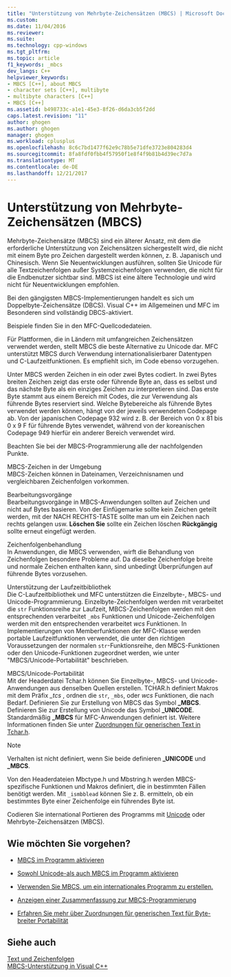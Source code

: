 ```yaml
---
title: "Unterstützung von Mehrbyte-Zeichensätzen (MBCS) | Microsoft Docs"
ms.custom: 
ms.date: 11/04/2016
ms.reviewer: 
ms.suite: 
ms.technology: cpp-windows
ms.tgt_pltfrm: 
ms.topic: article
f1_keywords: _mbcs
dev_langs: C++
helpviewer_keywords:
- MBCS [C++], about MBCS
- character sets [C++], multibyte
- multibyte characters [C++]
- MBCS [C++]
ms.assetid: b498733c-a1e1-45e3-8f26-d6da3cb5f2dd
caps.latest.revision: "11"
author: ghogen
ms.author: ghogen
manager: ghogen
ms.workload: cplusplus
ms.openlocfilehash: 8c6c7bd1477f62e9c78b5e71dfe3723e804283d4
ms.sourcegitcommit: 8fa8fdf0fbb4f57950f1e8f4f9b81b4d39ec7d7a
ms.translationtype: MT
ms.contentlocale: de-DE
ms.lasthandoff: 12/21/2017
---
```

# <a name="support-for-multibyte-character-sets-mbcss"></a>Unterstützung von Mehrbyte-Zeichensätzen (MBCS)
Mehrbyte-Zeichensätze (MBCS) sind ein älterer Ansatz, mit dem die erforderliche Unterstützung von Zeichensätzen sichergestellt wird, die nicht mit einem Byte pro Zeichen dargestellt werden können, z. B. Japanisch und Chinesisch. Wenn Sie Neuentwicklungen ausführen, sollten Sie Unicode für alle Textzeichenfolgen außer Systemzeichenfolgen verwenden, die nicht für die Endbenutzer sichtbar sind. MBCS ist eine ältere Technologie und wird nicht für Neuentwicklungen empfohlen.  
  
 Bei den gängigsten MBCS-Implementierungen handelt es sich um Doppelbyte-Zeichensätze (DBCS). Visual C++ im Allgemeinen und MFC im Besonderen sind vollständig DBCS-aktiviert.  
  
 Beispiele finden Sie in den MFC-Quellcodedateien.  
  
 Für Plattformen, die in Ländern mit umfangreichen Zeichensätzen verwendet werden, stellt MBCS die beste Alternative zu Unicode dar. MFC unterstützt MBCS durch Verwendung internationalisierbarer Datentypen und C-Laufzeitfunktionen. Es empfiehlt sich, im Code ebenso vorzugehen.  
  
 Unter MBCS werden Zeichen in ein oder zwei Bytes codiert. In zwei Bytes breiten Zeichen zeigt das erste oder führende Byte an, dass es selbst und das nächste Byte als ein einziges Zeichen zu interpretieren sind. Das erste Byte stammt aus einem Bereich mit Codes, die zur Verwendung als führende Bytes reserviert sind. Welche Bytebereiche als führende Bytes verwendet werden können, hängt von der jeweils verwendeten Codepage ab. Von der japanischen Codepage 932 wird z. B. der Bereich von 0 x 81 bis 0 x 9 F für führende Bytes verwendet, während von der koreanischen Codepage 949 hierfür ein anderer Bereich verwendet wird.  
  
 Beachten Sie bei der MBCS-Programmierung alle der nachfolgenden Punkte.  
  
 MBCS-Zeichen in der Umgebung  
 MBCS-Zeichen können in Dateinamen, Verzeichnisnamen und vergleichbaren Zeichenfolgen vorkommen.  
  
 Bearbeitungsvorgänge  
 Bearbeitungsvorgänge in MBCS-Anwendungen sollten auf Zeichen und nicht auf Bytes basieren. Von der Einfügemarke sollte kein Zeichen geteilt werden, mit der NACH RECHTS-TASTE sollte man um ein Zeichen nach rechts gelangen usw. **Löschen Sie** sollte ein Zeichen löschen **Rückgängig** sollte erneut eingefügt werden.  
  
 Zeichenfolgenbehandlung  
 In Anwendungen, die MBCS verwenden, wirft die Behandlung von Zeichenfolgen besondere Probleme auf. Da dieselbe Zeichenfolge breite und normale Zeichen enthalten kann, sind unbedingt Überprüfungen auf führende Bytes vorzusehen.  
  
 Unterstützung der Laufzeitbibliothek  
 Die C-Laufzeitbibliothek und MFC unterstützen die Einzelbyte-, MBCS- und Unicode-Programmierung. Einzelbyte-Zeichenfolgen werden mit verarbeitet die `str` Funktionsreihe zur Laufzeit, MBCS-Zeichenfolgen werden mit den entsprechenden verarbeitet `_mbs` Funktionen und Unicode-Zeichenfolgen werden mit den entsprechenden verarbeitet *wcs* Funktionen. In Implementierungen von Memberfunktionen der MFC-Klasse werden portable Laufzeitfunktionen verwendet, die unter den richtigen Voraussetzungen der normalen `str`-Funktionsreihe, den MBCS-Funktionen oder den Unicode-Funktionen zugeordnet werden, wie unter "MBCS/Unicode-Portabilität" beschrieben.  
  
 MBCS/Unicode-Portabilität  
 Mit der Headerdatei Tchar.h können Sie Einzelbyte-, MBCS- und Unicode-Anwendungen aus denselben Quellen erstellen. TCHAR.h definiert Makros mit dem Präfix *_tcs* , ordnen die `str`, `_mbs`, oder *wcs* Funktionen, die nach Bedarf. Definieren Sie zur Erstellung von MBCS das Symbol **_MBCS**. Definieren Sie zur Erstellung von Unicode das Symbol **_UNICODE**. Standardmäßig **_MBCS** für MFC-Anwendungen definiert ist. Weitere Informationen finden Sie unter [Zuordnungen für generischen Text in Tchar.h](../text/generic-text-mappings-in-tchar-h.md).  
  
> [!NOTE]
>  Verhalten ist nicht definiert, wenn Sie beide definieren **_UNICODE** und **_MBCS**.  
  
 Von den Headerdateien Mbctype.h und Mbstring.h werden MBCS-spezifische Funktionen und Makros definiert, die in bestimmten Fällen benötigt werden. Mit `_ismbblead` können Sie z. B. ermitteln, ob ein bestimmtes Byte einer Zeichenfolge ein führendes Byte ist.  
  
 Codieren Sie international Portieren des Programms mit [Unicode](../text/support-for-unicode.md) oder Mehrbyte-Zeichensätzen (MBCS).  
  
## <a name="what-do-you-want-to-do"></a>Wie möchten Sie vorgehen?  
  
-   [MBCS im Programm aktivieren](../text/international-enabling.md)  
  
-   [Sowohl Unicode-als auch MBCS im Programm aktivieren](../text/internationalization-strategies.md)  
  
-   [Verwenden Sie MBCS, um ein internationales Programm zu erstellen.](../text/mbcs-programming-tips.md)  
  
-   [Anzeigen einer Zusammenfassung zur MBCS-Programmierung](../text/mbcs-programming-tips.md)  
  
-   [Erfahren Sie mehr über Zuordnungen für generischen Text für Byte-breiter Portabilität](../text/generic-text-mappings-in-tchar-h.md)  
  
## <a name="see-also"></a>Siehe auch  
 [Text und Zeichenfolgen](../text/text-and-strings-in-visual-cpp.md)   
 [MBCS-Unterstützung in Visual C++](../text/mbcs-support-in-visual-cpp.md)